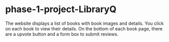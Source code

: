 # phase-1-project-LibraryQ
The website displays a list of books with book images and details. You click on each book to view their details. 
On the bottom of each book page, there are a upvote button and a form box to submit reviews. 
